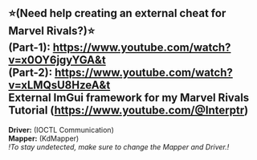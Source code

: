 **⭐(Need help creating an external cheat for Marvel Rivals?)⭐**  
**(Part-1):** https://www.youtube.com/watch?v=x0OY6jgyYGA&t  
**(Part-2):** https://www.youtube.com/watch?v=xLMQsU8HzeA&t  
External ImGui framework for my Marvel Rivals Tutorial (https://www.youtube.com/@Interptr)
-
**Driver:** (IOCTL Communication)   
**Mapper:** (KdMapper)   
*!To stay undetected, make sure to change the Mapper and Driver.!*
